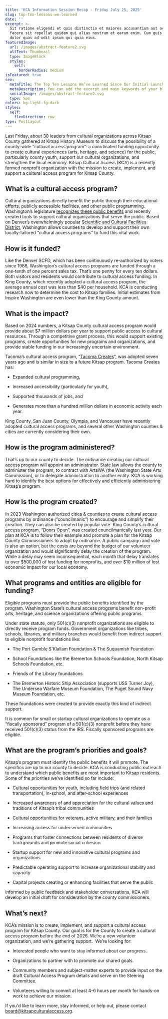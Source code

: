 ```yaml
---
title: 'KCA Information Session Recap - Friday July 25, 2025'
slug: top-ten-lessons-we-learned
date: ''
excerpt: >-
  Sit ratione eligendi et quis distinctio et maiores accusantium aut accusamus
  facere sit repellat quidem qui alias nostrum et earum enim. Cum quis sint eos
  dolor quas ad odit ipsum qui quia eius.
featuredImage:
  url: /images/abstract-feature2.svg
  altText: Thumbnail
  type: ImageBlock
  styles:
    self:
      borderRadius: medium
isFeatured: true
seo:
  metaTitle: The Top Ten Lessons We’ve Learned Since Our Initial Launch
  metaDescription: You can add the excerpt and main keywords of your blog post here.
  socialImage: /images/abstract-feature2.svg
  type: Seo
colors: bg-light-fg-dark
styles:
  self:
    flexDirection: row
type: PostLayout
---
```

Last Friday, about 30 leaders from cultural organizations across Kitsap County gathered at Kitsap History Museum to discuss the possibility of a county-wide “cultural access program”: a coordinated funding opportunity to create cultural experiences (arts, heritage, and science) for the public, particularly county youth, support our cultural organizations, and strengthen the local economy. Kitsap Cultural Access (KCA) is a recently formed nonprofit organization with the mission to create, implement, and support a cultural access program for Kitsap County.

## What is a cultural access program?

Cultural organizations directly benefit the public through their educational efforts, publicly accessible facilities, and other public programming. Washington’s legislature [recognizes these public benefits](https://app.leg.wa.gov/RCW/default.aspx?cite=36.160.010) and recently created tools to support cultural organizations that serve the public. Based on Denver’s overwhelmingly popular [Scientific and Cultural Facilities District](https://scfd.org/), Washington allows counties to develop and support their own locally-tailored “cultural access programs” to fund this vital work.

## How is it funded?

Like the Denver SCFD, which has been continuously re-authorized by voters since 1988, Washington’s cultural access programs are funded through a one-tenth of one percent sales tax. That’s one penny for every ten dollars. Both visitors and residents would contribute to cultural access funding. In King County, which recently adopted a cultural access program, the average annual cost was less than $40 per household. KCA is conducting research now to determine the cost to Kitsap families. Initial estimates from Inspire Washington are even lower than the King County amount.

## What is the impact?

Based on 2024 numbers, a Kitsap County cultural access program would provide about $7 million dollars per year to support public access to cultural resources. Through a competitive grant process, this would support existing programs, create opportunities for new programs and organizations, and provide stable funding in our increasingly uncertain environment.

Tacoma’s cultural access program, “[Tacoma Creates](https://www.tacomacreates.org/)”, was adopted seven years ago and is similar in size to a future Kitsap program. Tacoma Creates has:

*   Expanded cultural programming,

*   Increased accessibility (particularly for youth),

*   Supported thousands of jobs, and

*   Generates more than a hundred million dollars in economic activity each year.

King County, San Juan County, Olympia, and Vancouver have recently adopted cultural access programs, and several other Washington counties & cities are currently considering their own.

## How is the program administered?

That’s up to our county to decide. The ordinance creating our cultural access program will appoint an administrator. State law allows the county to administer the program, to contract with ArtsWA (the Washington State Arts Commission), or to delegate administration to another entity. KCA is working hard to identify the best options for effectively and efficiently administering Kitsap’s program.

## How is the program created?

In 2023 Washington authorized cities & counties to create cultural access programs by ordinance (“councilmanic”) to encourage and simplify their creation. They can also be created by popular vote. King County’s cultural access program, “[Doors Open](https://www.4culture.org/doors-open/doors-open-programs/)”, was created councilmanically last year. Our plan at KCA is to follow their example and promote a plan for the Kitsap County Commissioners to adopt by ordinance. A public campaign and vote is also an option, but the costs are beyond the budget of our volunteer organization and would significantly delay the creation of the program. While a delay may seem inconsequential, each month that delay translates to over $500,000 of lost funding for nonprofits, and over $10 million of lost economic impact for our local economy. 

## What programs and entities are eligible for funding?

Eligible programs must provide the public benefits identified by the program. Washington State’s cultural access programs benefit non-profit arts, heritage, and science organizations offering public programs.

Under state statute, only 501(c)(3) nonprofit organizations are eligible to directly receive program funds. Government organizations like tribes, schools, libraries, and military branches would benefit from indirect support to eligible nonprofit foundations like:

*   The Port Gamble S'Klallam Foundation & The Suquamish Foundation

*   School Foundations like the Bremerton Schools Foundation, North Kitsap Schools Foundation, etc.

*   Friends of the Library foundations

*   The Bremerton Historic Ship Association (supports USS Turner Joy), The Undersea Warfare Museum Foundation, The Puget Sound Navy Museum Foundation, etc.

These foundations were created to provide exactly this kind of indirect support.

It is common for small or startup cultural organizations to operate as a “fiscally sponsored” program of a 501(c)(3) nonprofit before they have received 501(c)(3) status from the IRS. Fiscally sponsored programs are eligible.

## What are the program’s priorities and goals?

Kitsap’s program must identify the public benefits it will promote. The specifics are up to our county to decide. KCA is conducting public outreach to understand which public benefits are most important to Kitsap residents. Some of the priorities we’ve identified so far include:

*   Cultural opportunities for youth, including field trips (and related transportation), in-school, and after-school experiences

*   Increased awareness of and appreciation for the cultural values and traditions of Kitsap’s tribal communities

*   Cultural opportunities for veterans, active military, and their families

*   Increasing access for underserved communities 

*   Programs that foster connections between residents of diverse backgrounds and promote social cohesion

*   Startup support for new and innovative cultural programs and organizations

*   Predictable operating support to increase organizational stability and capacity 

*   Capital projects creating or enhancing facilities that serve the public

Informed by public feedback and stakeholder conversations, KCA will develop an initial draft for consideration by the county commissioners.

## What’s next?

KCA’s mission is to create, implement, and support a cultural access program for Kitsap County. Our goal is for the County to create a cultural access program before the end of 2026. We’re a new volunteer organization, and we’re gathering support.  We’re looking for:

*   Interested people who want to stay informed about our progress.

*   Organizations to partner with to promote our shared goals.

*   Community members and subject-matter experts to provide input on the draft Cultural Access Program details and serve on the Steering Committee.

*   Volunteers willing to commit at least 4-6 hours per month for hands-on work to achieve our mission.

If you'd like to learn more, stay informed, or help out, please contact <board@kitsapculturalaccess.org>.
